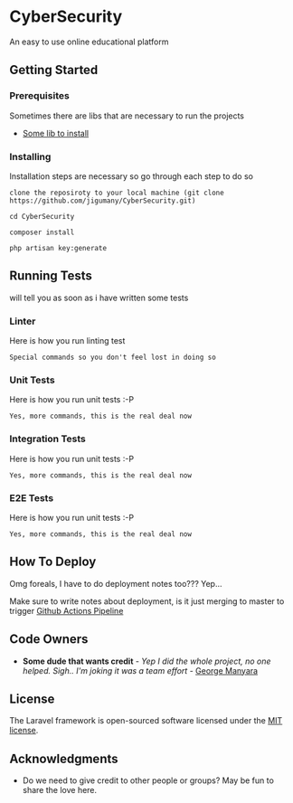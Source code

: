 # CyberSecurity

An easy to use online educational platform

## Getting Started

### Prerequisites

Sometimes there are libs that are necessary to run the projects

-   [Some lib to install](https://www.npmjs.com/)

### Installing

Installation steps are necessary so go through each step to do so

```
clone the reposiroty to your local machine (git clone https://github.com/jigumany/CyberSecurity.git)

cd CyberSecurity

composer install

php artisan key:generate

```

## Running Tests

will tell you as soon as i have written some tests

### Linter

Here is how you run linting test

```
Special commands so you don't feel lost in doing so
```

### Unit Tests

Here is how you run unit tests :-P

```
Yes, more commands, this is the real deal now
```

### Integration Tests

Here is how you run unit tests :-P

```
Yes, more commands, this is the real deal now
```

### E2E Tests

Here is how you run unit tests :-P

```
Yes, more commands, this is the real deal now
```

## How To Deploy

Omg foreals, I have to do deployment notes too??? Yep...

Make sure to write notes about deployment, is it just merging to master to trigger [Github Actions Pipeline](https://www.youtube.com/watch?v=eGEumlRlqHc)

## Code Owners

-   **Some dude that wants credit** - _Yep I did the whole project, no one helped. Sigh.. I'm joking it was a team effort_ - [George Manyara](https://github.com/jigumany)

## License

The Laravel framework is open-sourced software licensed under the [MIT license](https://opensource.org/licenses/MIT).

## Acknowledgments

-   Do we need to give credit to other people or groups? May be fun to share the love here.
